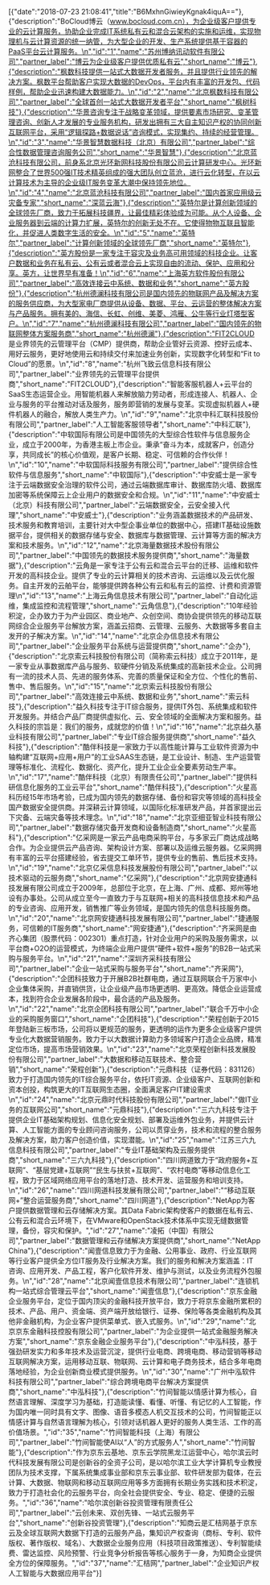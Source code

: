 [{"date":"2018-07-23 21:08:41","title":"B6MxhnGiwieyKgnak4iquA=="},{"description":"BoCloud博云（www.bocloud.com.cn），为企业级客户提供专业的云计算服务，协助企业完成IT系统私有云和混合云架构的实施和运维，实现物理机与云计算资源的统一纳管，为大型企业的开发、生产系统提供基于容器的PaaS平台云计算服务。\n","id":"1","name":"苏州博纳讯动软件有限公司","partner_label":"博云为企业级客户提供优质私有云","short_name":"博云"},{"description":"枫数科技提供一站式大数据开发者服务，并且提供行业领先的解决方案。枫数平台帮助客户实现大数据的DevOps，平台内有丰富的开发包、代码样例，帮助企业迅速构建大数据能力。\n","id":"2","name":"北京枫数科技有限公司","partner_label":"全球首创一站式大数据开发者平台","short_name":"枫树科技"},{"description":"华景咨询专注于战略变革领域，提供要素市场研究、变革管理咨询、创新人才发展的专业服务机构，研发出拥有三大自主知识产权的协同创新互联网平台，采用“逻辑探路+数据说话”咨询模式，实现集约、持续的经营管理。\n","id":"3","name":"华景智慧数据科技（北京）有限公司","partner_label":"综合性数据管理咨询服务公司","short_name":"华景智慧"},{"description":"北京蓝沧科技有限公司，前身系北京光环新网科技股份有限公司云计算研发中心。光环新网整合了世界500强IT技术精英组成的强大团队创立蓝沧，进行云化转型，在以云计算技术为主导的企业级IT服务变革大潮中保持领先地位。\n","id":"4","name":"北京蓝沧科技有限公司","partner_label":"国内首家应用级云灾备专家","short_name":"深蓝云海"},{"description":"英特尔是计算创新领域的全球领先厂商，致力于拓展科技疆界，让最佳精彩体验成为可能。从个人设备、企业服务器到云端的计算力扩展，英特尔的创新无处不在。它使得物物互联且智能化，并促进人类数字生活的安全。\n","id":"5","name":"英特尔","partner_label":"计算创新领域的全球领先厂商","short_name":"英特尔"},{"description":"英方股份是一家专注于容灾及业务高可用领域的科技企业。让客户数据和业务在私有云、公有云或者混合云上实现自由的流动、保护、应用和分享。英方，让世界早有准备！\n","id":"6","name":"上海英方软件股份有限公司","partner_label":"高效连接云中系统、数据和业务","short_name":"英方股份"},{"description":"杭州德澜科技有限公司是国内领先的物联网产品及解决方案的服务供应商，为大型家电厂商提供从设备、数据、平台、云运营的整体解决方案与产品服务。拥有美的、海信、长虹、创维、美菱、鸿雁、公牛等行业灯塔型客户。\n","id":"7","name":"杭州德澜科技有限公司","partner_label":"国内领先的物联网整体方案服务商","short_name":"杭州德澜"},{"description":"FIT2CLOUD 是业界领先的云管理平台（CMP）提供商，帮助企业管好云资源、控好云成本、用好云服务，更好地使用云和持续交付来加速业务创新，实现数字化转型和“Fit to Cloud”的愿景。\n","id":"8","name":"杭州飞致云信息科技有限公司","partner_label":"业界领先的云管理平台提供商","short_name":"FIT2CLOUD"},{"description":"智能客服机器人+云平台的SaaS生态运营企业。用智能机器人来解放脑力劳动者，形成连接人、机器人、企业与服务的平台推动对话及服务，服务即营销的发展与变革。实现虚拟机器人+硬件机器人的融合，解放人类生产力。\n","id":"9","name":"北京中科汇联科技股份有限公司","partner_label":"人工智能客服领导者","short_name":"中科汇联"},{"description":"中软国际有限公司是中国领先的大型综合性软件与信息服务企业，成立于2000年，为香港主板上市企业。秉承“奋斗为本，成就客户，创造分享，共同成长”的核心价值观，是客户长期、稳定、可信赖的合作伙伴！\n","id":"10","name":"中软国际科技服务有限公司","partner_label":"提供综合性软件与信息服务","short_name":"中软国际"},{"description":"中安威士是一家专注于云端数据安全治理的软件公司，通过云端数据库审计、数据库防火墙、数据库加密等系统保障云上企业用户的数据安全和合规。\n","id":"11","name":"中安威士（北京）科技有限公司","partner_label":"云端数据安全，云安全接入代理","short_name":"中安威士"},{"description":"业务涵盖数据技术的产品研发、技术服务和教育培训，主要针对大中型企事业单位的数据中心，搭建IT基础设施数据平台，提供相关的数据存储与安全、数据库与数据管理、云计算等方面的解决方案和技术服务。\n","id":"12","name":"北京海量数据技术股份有限公司","partner_label":"中国领先的数据技术服务提供商","short_name":"海量数据"},{"description":"云角是一家专注于公有云和混合云平台的迁移、运维和软件开发的高科技企业。提供了专业的云计算相关的技术咨询、云运维以及云优化服务。自主开发的云舶平台，能够提供跨各种公有云和私有云的监控、计费和资源管理\n","id":"13","name":"上海云角信息技术有限公司","partner_label":"自动化运维，集成监控和流程管理","short_name":"云角信息"},{"description":"10年经验积淀，企办致力于为产业园区、商业地产、众创空间、商协会提供领先的移动互联网综合企业服务平台解放方案，涵盖云招商、云管理、云服务、大数据等多套自主发开的子解决方案。\n","id":"14","name":"北京企办信息技术有限公司","partner_label":"企业服务平台系统与运营提供商","short_name":"企办"},{"description":"北京索云科技股份有限公司（简称索云科技）成立于2011年，是一家专业从事数据库产品与服务、软硬件分销及系统集成的高新技术企业。公司拥有一流的技术人员、先进的服务体系、完善的质量保证和全方位、个性化的售前、售中、售后服务。\n","id":"15","name":"北京索云科技股份有限公司","partner_label":"高效连接云中系统、数据和业务","short_name":"索云科技"},{"description":"益久科技专注于IT综合服务，提供IT外包、系统集成和软件开发服务。并结合产品厂商提供虚拟化、云、安全领域的全面解决方案和服务。益久科技的宗旨是：我们的服务，成就您的价值！\n","id":"16","name":"北京益久基业科技有限公司","partner_label":"专业IT综合服务提供商","short_name":"益久科技"},{"description":"酷伴科技是一家致力于以高性能计算与工业软件资源为中轴构建“互联网+应用+用户”的工业SAAS生态链，是工业设计、制造、生产运营管理等标准化、流程化、数据化、资产化，提升工业企业全要素劳动生产率。\n","id":"17","name":"酷伴科技（北京）有限责任公司","partner_label":"提供科研信息化服务的工业云平台","short_name":"酷伴科技"},{"description":"火星高科历经15年市场考验，已成为国内领先的数据存储、备份和容灾等领域的高科技全国产数据安全提供商。并深耕云计算领域，以国际化标准研发产品，并首家提出云下灾备、云端灾备等技术理念。\n","id":"18","name":"北京亚细亚智业科技有限公司","partner_label":"数据存储灾备开发商和设备制造商","short_name":"火星高科"},{"description":"亿采网是一家云产品电商采购平台，与多家云厂商达成战略合作。为企业提供云产品咨询、架构设计方案、部署以及运维云服务器。亿采网拥有丰富的云平台搭建经验，省去提交工单环节，提供专业的售前、售后技术支持。\n","id":"19","name":"北京亿采信息科技发展股份有限公司","partner_label":"以技术驱动的云服务商","short_name":"亿采网"},{"description":"北京网安捷通科技发展有限公司成立于2009年，总部位于北京，在上海、广州、成都、郑州等地设有办事处。公司从成立至今一直致力于与互联网+相关的高科技信息技术和产品的专业咨询、应用开发，销售推广等业务领域，是国内领先的信息科技服务商。\n","id":"20","name":"北京网安捷通科技发展有限公司","partner_label":"捷通服务，可信赖的IT服务商","short_name":"网安捷通"},{"description":"齐采网是由齐心集团（股票代码：002301）重点打造，针对企业用户的采购及服务需求，以平台商+O2O的运营模式，为终端企业用户提供“硬件+软件+服务”的B2B一站式采购与服务平台。\n","id":"21","name":"深圳齐采科技有限公司","partner_label":"企业一站式采购与服务平台","short_name":"齐采网"},{"description":"企团科技致力于开展B2B社群电商，通过互联网联合千万家中小企业集体采购，并直销供货，让企业级产品市场更透明、更高效。降低企业运营成本，找到符合企业发展各阶段中，最合适的产品及服务。\n","id":"22","name":"北京企团科技有限公司","partner_label":"联合千万中小企业的采购服务窗口","short_name":"企团科技"},{"description":"荣程创新于2015年登陆新三板市场，公司将以更规范的服务，更透明的运作为更多企业级客户提供专业化大数据营销服务。致力于以大数据计算助力多领域客户打造企业品牌，精准定位市场，提高市场营销效果。\n","id":"23","name":"北京荣程创新科技发展股份有限公司","partner_label":"大数据和移动互联技术、整合营销","short_name":"荣程创新"},{"description":"元鼎科技（证券代码：831126）致力于打造国内领先的IT综合服务平台，依托IT资源、企业级客户、互联网创新和资本创投，构筑更大的IT互联网生态圈，全面满足客户IT建设需求\n","id":"24","name":"北京元鼎时代科技股份有限公司","partner_label":"做IT业务的互联网公司","short_name":"元鼎科技"},{"description":"三六九科技专注于提供企业IT基础架构规划、信息化安全规划、部署及运维外包业务，并提供云计算、人工智能方面的专业顾问咨询服务，公司以贯穿业务，技术和流程的整合服务及解决方案，助力客户创造价值，实现潜能。\n","id":"25","name":"江苏三六九信息科技有限公司","partner_label":"专业IT基础架构及云服务提供商","short_name":"三六九科技"},{"description":"四川网道致力于“政府服务+互联网”、“基层党建+互联网”“民生与扶贫+互联网”、“农村电商”等移动信息化工程，致力于区域网络应用平台的落地打造、技术开发、运营服务和培训支持。\n","id":"26","name":"四川网道科技发展有限公司","partner_label":"“移动互联网+”整合运营服务商","short_name":"四川网道"},{"description":"NetApp为客户提供数据管理和云存储解决方案。其Data Fabric架构使客户的数据在私有云、公有云和混合云环境下，在VMware和OpenStack技术体系中实现无缝数据管理，备份，容灾和保护。","id":"27","name":"凌拓（中国）有限公司","partner_label":"数据管理和云存储解决方案提供商","short_name":"NetApp China"},{"description":"闻壹信息致力于为金融、公用事业、政府、行业互联网等行业客户提供全方位IT服务及行业解决方案。我们的服务和解决方案涵盖：IT 咨询、应用开发、产品工程，客户化软件开发、维护与测试，以及业务流程外包服务。\n","id":"28","name":"北京闻壹信息技术有限公司","partner_label":"连锁机构一站式综合管理云平台","short_name":"闻壹信息"},{"description":"京东金融企业服务平台，定位于国内顶尖的金融科技开放平台，致力于将京东金融所累积的技术、产品、用户、资金端、资产端开放给银行、证券、保险等各类金融机构及其他非金融机构，为企业客户提供菜单式、嵌入式服务。\n","id":"29","name":"北京京东金融科技控股有限公司","partner_label":"为企业提供一站式金融服务解决方案","short_name":"京东金融企业服务平台"},{"description":"中泓科技，基于强劲研发实力和多年技术及运营沉淀，提供行业电商、跨境电商、移动营销等移动互联网解决方案，运用移动互联、物联网、云计算和电子商务技术，结合多年电商落地经验，为企业创新商业模式提供服务。\n","id":"30","name":"广州中泓软件科技有限公司","partner_label":"综合跨境电商平台解决方案提供商","short_name":"中泓科技"},{"description":"竹间智能以情感计算为核心，自然语言理解、深度学习为基础，打造能读懂、看懂、听懂、有记忆的人工智能，作为国内唯一同时具有文字、图像、语音多模态人机交互技术的公司，竹间智能正以情感计算与自然语言理解为核心，引领对话机器人更好的服务人类生活、工作的高价值场景。","id":"35","name":"竹间智能科技（上海）有限公司","partner_label":"竹间智能使AI以“人”的方式服务人","short_name":"竹间智能"},{"description":"作为京东云基地、京东云学院黑龙江运营中心，哈尔滨云时代科技发展有限公司是创新谷的全资子公司，是以哈尔滨工业大学计算机专业教授团队为技术支撑，下属系统集成事业部和京东云事业部、软件研发部为载体，在云计算、大数据、物联网和移动互联网应用等多方面拥有长期业务实践和技术积淀，致力于打造社会化的云服务平台，向全社会提供安全、专业、稳定、便捷的云服务。","id":"36","name":"哈尔滨创新谷投资管理有限责任公司","partner_label":"云创未来、双创先锋、一站式云服务平台","short_name":"创新谷投资管理"},{"description":"知商云是汇桔网基于京东云及全球互联网大数据下打造的云服务产品，集知识产权查询（商标、专利、软件版权、著作版权、域名）、大数据企业服务应用（科技项目政策推送）、专利智能续费、雷达监控、风险预警、行业竞争分析报告等核心服务于一身，为知商企业提供全方位的保障服务。","id":"37","name":"汇桔网","partner_label":"企业知识产权人工智能与大数据应用平台"}]
